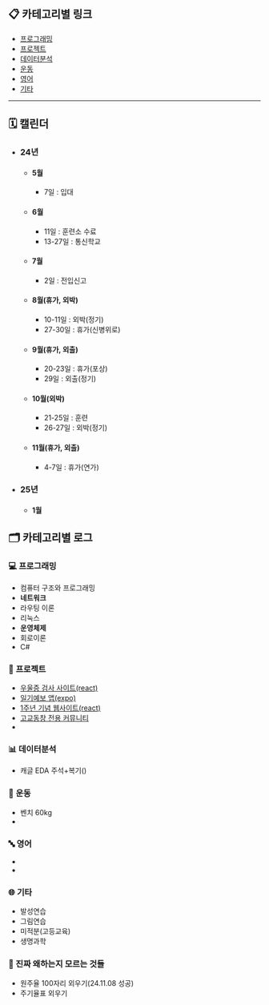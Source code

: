 ## 📋 **카테고리별 링크**
- [프로그래밍](#프로그래밍)  
- [프로젝트](#프로젝트)
- [데이터분석](#데이터분석)
- [운동](#운동)
- [영어](#영어)
- [기타](#기타)  

---
## 🗓 캘린더
  - ### 24년

    - #### 5월
      - 7일 : 입대

    - #### 6월
      - 11일 : 훈련소 수료
      - 13-27일 : 통신학교

    - #### 7월
      - 2일 : 전입신고

    - #### 8월(휴가, 외박)
      - 10-11일 : 외박(정기)
      - 27-30일 : 휴가(신병위로)

    - #### 9월(휴가, 외출)
      - 20-23일 : 휴가(포상)
      - 29일 : 외출(정기)

    - #### 10월(외박)
      - 21-25일 : 훈련
      - 26-27일 : 외박(정기)

    - #### 11월(휴가, 외출)
      - 4-7일 : 휴가(연가)


  - ### 25년

    - #### 1월



## 🗂️ **카테고리별 로그**

### 💻 <a id="프로그래밍"></a> 프로그래밍
  - 컴퓨터 구조와 프로그래밍
  - **네트워크**
  - 라우팅 이론
  - 리눅스
  - **운영체제**
  - 회로이론
  - C#


### 📔 <a id="프로젝트"></a> 프로젝트
  - [우울증 검사 사이트(react)](https://github.com/Usopked/Phone_first)
  - [일기예보 앱(expo)](https://github.com/Usopked/DemoApp)
  - [1주년 기념 웹사이트(react)](https://github.com/Usopked/Event)
  - [고교동창 전용 커뮤니티](https://github.com/Usopked/Deagan_Incide)
  - 


### 📊 <a id="데이터분석"></a> 데이터분석
  - 캐글 EDA 주석+복기()
  
### 🏃 <a id="운동"></a> 운동 
  - 벤치 60kg
  - 

### 🔤 <a id="영어"></a> 영어
  - 
  -

### 🌐 <a id="기타"></a> 기타
  - 발성연습
  - 그림연습
  - 미적분(고등교육)
  - 생명과학

### 🏓 진짜 왜하는지 모르는 것들
  - 원주율 100자리 외우기(24.11.08 성공)
  - 주기율표 외우기







